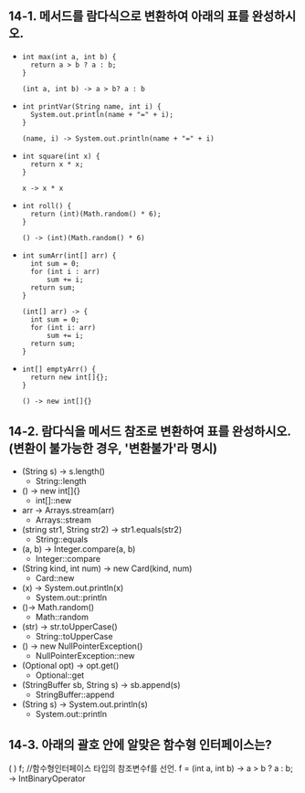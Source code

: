 ## 14-1. 메서드를 람다식으로 변환하여 아래의 표를 완성하시오.
* ```
  int max(int a, int b) {
    return a > b ? a : b;
  }
  
  (int a, int b) -> a > b? a : b
* ```
  int printVar(String name, int i) {
    System.out.println(name + "=" + i);
  }
  
  (name, i) -> System.out.println(name + "=" + i)
* ```
  int square(int x) {
    return x * x;
  }

  x -> x * x
* ```
  int roll() {
    return (int)(Math.random() * 6);
  }
  
  () -> (int)(Math.random() * 6)
* ```
  int sumArr(int[] arr) {
    int sum = 0;
    for (int i : arr)
        sum += i;
    return sum;
  }
  
  (int[] arr) -> {
    int sum = 0;
    for (int i: arr)
        sum += i;
    return sum;
  }
* ```
  int[] emptyArr() {
    return new int[]{};
  }
  
  () -> new int[]{}

## 14-2. 람다식을 메서드 참조로 변환하여 표를 완성하시오. (변환이 불가능한 경우, '변환불가'라 명시)
* (String s) -> s.length()
  * String::length
* () -> new int[]{}
  * int[]::new
* arr -> Arrays.stream(arr)
  * Arrays::stream
* (string str1, String str2) -> str1.equals(str2)
  * String::equals
* (a, b) -> Integer.compare(a, b)
  * Integer::compare
* (String kind, int num) -> new Card(kind, num)
  * Card::new
* (x) -> System.out.println(x)
  * System.out::println
* ()-> Math.random()
  * Math::random
* (str) -> str.toUpperCase()
  * String::toUpperCase
* () -> new NullPointerException()
  * NullPointerException::new
* (Optional opt) -> opt.get()
  * Optional::get
* (StringBuffer sb, String s) -> sb.append(s)
  * StringBuffer::append
* (String s) -> System.out.println(s)
  * System.out::println

## 14-3. 아래의 괄호 안에 알맞은 함수형 인터페이스는?
( ) f; //함수형인터페이스 타입의 참조변수f를 선언.
f = (int a, int b) -> a > b ? a : b;
-> IntBinaryOperator
